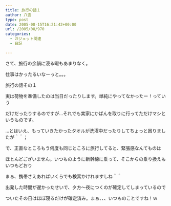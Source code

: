 ```yaml
---
title: 旅行の話１
author: 八雲
type: post
date: 2005-08-15T16:21:42+00:00
url: /2005/08/970
categories:
  - ガジェット関連
  - 日記

---
```

さて、旅行の余韻に浸る暇もあまりなく。
  
仕事はかったるいなーっと。。。

旅行の話その１
  
実は荷物を準備したのは当日だったりします。単純にやってなかったー！っていう
  
だけだったりするのですが…それでも実家にかばんを取りに行ってただけマシというものです。
  
…とはいえ、もっていきたかったタオルが洗濯中だったりしてちょっと困りましたが＾＾；

で、正直なところもう何度も同じところに旅行してると、緊張感なんてものは
  
ほとんどございません。いつものように新幹線に乗って、そこからの乗り換えもいつもどおり
  
まぁ、携帯さえあればいくらでも検索かけれますしね＾＾

出発した時間が遅かったせいで、夕方～夜につくのが確定してしまっているので
  
ついたその日はほぼ寝るだけが確定済み。まぁ、、、いつものことですね！ｗ